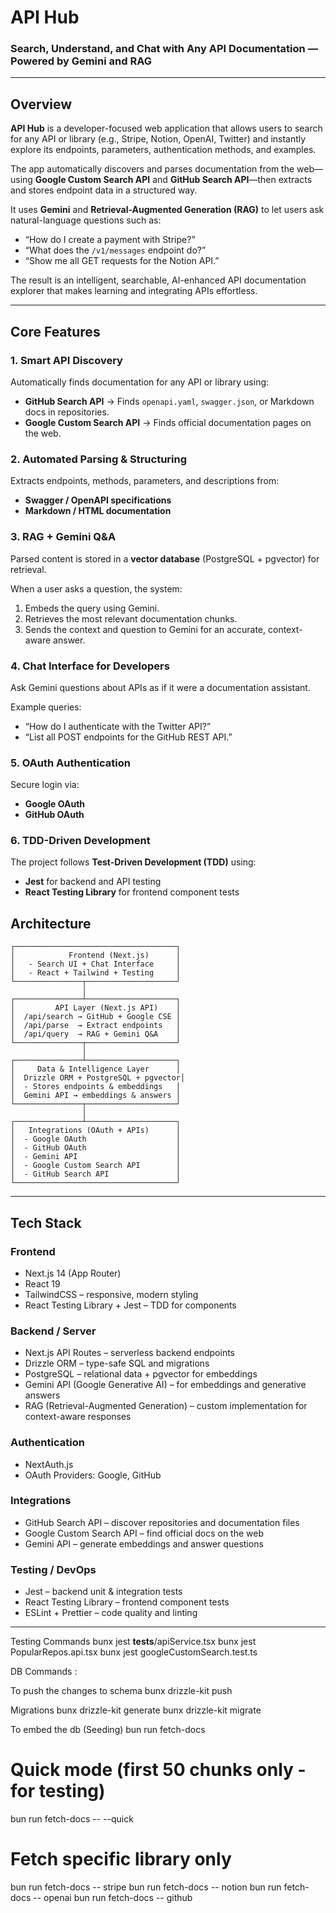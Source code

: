 # **API Hub**
### **Search, Understand, and Chat with Any API Documentation — Powered by Gemini and RAG**

---

## **Overview**

**API Hub** is a developer-focused web application that allows users to search for any API or library (e.g., Stripe, Notion, OpenAI, Twitter) and instantly explore its endpoints, parameters, authentication methods, and examples.

The app automatically discovers and parses documentation from the web—using **Google Custom Search API** and **GitHub Search API**—then extracts and stores endpoint data in a structured way.

It uses **Gemini** and **Retrieval-Augmented Generation (RAG)** to let users ask natural-language questions such as:

* “How do I create a payment with Stripe?”
* “What does the `/v1/messages` endpoint do?”
* “Show me all GET requests for the Notion API.”

The result is an intelligent, searchable, AI-enhanced API documentation explorer that makes learning and integrating APIs effortless.

---

## **Core Features**

### **1. Smart API Discovery**

Automatically finds documentation for any API or library using:

* **GitHub Search API** → Finds `openapi.yaml`, `swagger.json`, or Markdown docs in repositories.
* **Google Custom Search API** → Finds official documentation pages on the web.

### **2. Automated Parsing & Structuring**

Extracts endpoints, methods, parameters, and descriptions from:

* **Swagger / OpenAPI specifications**
* **Markdown / HTML documentation**

### **3. RAG + Gemini Q&A**

Parsed content is stored in a **vector database** (PostgreSQL + pgvector) for retrieval.

When a user asks a question, the system:

1. Embeds the query using Gemini.
2. Retrieves the most relevant documentation chunks.
3. Sends the context and question to Gemini for an accurate, context-aware answer.

### **4. Chat Interface for Developers**

Ask Gemini questions about APIs as if it were a documentation assistant.

Example queries:

* “How do I authenticate with the Twitter API?”
* “List all POST endpoints for the GitHub REST API.”

### **5. OAuth Authentication**

Secure login via:

* **Google OAuth**
* **GitHub OAuth**

### **6. TDD-Driven Development**

The project follows **Test-Driven Development (TDD)** using:

* **Jest** for backend and API testing
* **React Testing Library** for frontend component tests


## **Architecture**

```
┌────────────────────────────────────┐
│            Frontend (Next.js)      │
│   - Search UI + Chat Interface     │
│   - React + Tailwind + Testing     │
└───────────────┬────────────────────┘
                │
┌───────────────┴────────────────────┐
│         API Layer (Next.js API)    │
│  /api/search → GitHub + Google CSE │
│  /api/parse  → Extract endpoints   │
│  /api/query  → RAG + Gemini Q&A    │
└───────────────┬────────────────────┘
                │
┌───────────────┴────────────────────┐
│     Data & Intelligence Layer      │
│  Drizzle ORM + PostgreSQL + pgvector│
│  - Stores endpoints & embeddings   │
│  Gemini API → embeddings & answers │
└───────────────┬────────────────────┘
                │
┌───────────────┴────────────────────┐
│   Integrations (OAuth + APIs)      │
│  - Google OAuth                    │
│  - GitHub OAuth                    │
│  - Gemini API                      │
│  - Google Custom Search API        │
│  - GitHub Search API               │
└────────────────────────────────────┘
```

---

## **Tech Stack**

### **Frontend**

* Next.js 14 (App Router)
* React 19
* TailwindCSS – responsive, modern styling
* React Testing Library + Jest – TDD for components

### **Backend / Server**

* Next.js API Routes – serverless backend endpoints
* Drizzle ORM – type-safe SQL and migrations
* PostgreSQL – relational data + pgvector for embeddings
* Gemini API (Google Generative AI) – for embeddings and generative answers
* RAG (Retrieval-Augmented Generation) – custom implementation for context-aware responses

### **Authentication**

* NextAuth.js
* OAuth Providers: Google, GitHub

### **Integrations**

* GitHub Search API – discover repositories and documentation files
* Google Custom Search API – find official docs on the web
* Gemini API – generate embeddings and answer questions

### **Testing / DevOps**

* Jest – backend unit & integration tests
* React Testing Library – frontend component tests
* ESLint + Prettier – code quality and linting

---


Testing Commands
bunx jest __tests__/apiService.tsx
bunx jest PopularRepos.api.tsx
bunx jest googleCustomSearch.test.ts

DB Commands :

To push the changes to schema
bunx drizzle-kit push

Migrations
bunx drizzle-kit generate
bunx drizzle-kit migrate

To embed the db (Seeding)
bun run fetch-docs

# Quick mode (first 50 chunks only - for testing)
bun run fetch-docs -- --quick

# Fetch specific library only
bun run fetch-docs -- stripe
bun run fetch-docs -- notion
bun run fetch-docs -- openai
bun run fetch-docs -- github
